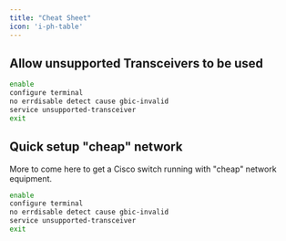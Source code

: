 ```yaml
---
title: "Cheat Sheet"
icon: 'i-ph-table'
---
```


## Allow unsupported Transceivers to be used

```bash
enable
configure terminal
no errdisable detect cause gbic-invalid
service unsupported-transceiver
exit
```

## Quick setup "cheap" network

More to come here to get a Cisco switch running with "cheap" network equipment.

```bash
enable
configure terminal
no errdisable detect cause gbic-invalid
service unsupported-transceiver
exit
```
